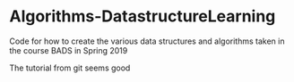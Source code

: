 # Algorithms-DatastructureLearning
Code for how to create the various data structures and algorithms taken in the course BADS in Spring 2019

The tutorial from git seems good
